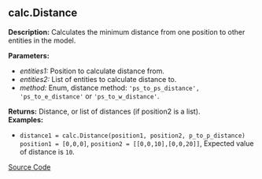 ## calc.Distance  
  
  
**Description:** Calculates the minimum distance from one position to other entities in the model.  
  
**Parameters:**  
  * *entities1:* Position to calculate distance from.  
  * *entities2:* List of entities to calculate distance to.  
  * *method:* Enum, distance method: `'ps_to_ps_distance', 'ps_to_e_distance'` or `'ps_to_w_distance'`.  
  
**Returns:** Distance, or list of distances (if position2 is a list).  
**Examples:**  
  * `distance1 = calc.Distance(position1, position2, p_to_p_distance)`  
    `position1 = [0,0,0]`, `position2 = [[0,0,10],[0,0,20]]`, Expected value of distance is `10`.
  

[Source Code](https://github.com/design-automation/mobius-sim-funcs/blob/main/src/modules/functions/calc/Distance.ts) 